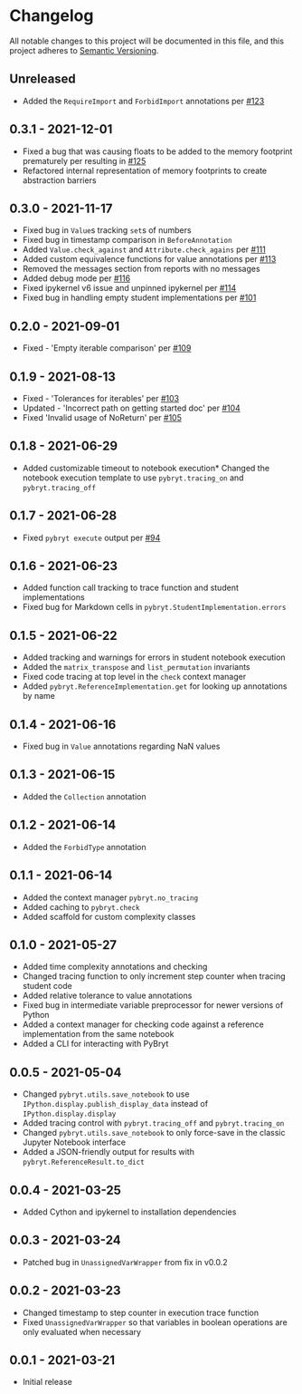 # Changelog

All notable changes to this project will be documented in this file, and this project adheres to 
[Semantic Versioning](https://semver.org/spec/v2.0.0.html).

## Unreleased

* Added the `RequireImport` and `ForbidImport` annotations per [#123](https://github.com/microsoft/pybryt/issues/123)

## 0.3.1 - 2021-12-01

* Fixed a bug that was causing floats to be added to the memory footprint prematurely per resulting in [#125](https://github.com/microsoft/pybryt/issues/125)
* Refactored internal representation of memory footprints to create abstraction barriers

## 0.3.0 - 2021-11-17

* Fixed bug in `Value`s tracking `set`s of numbers
* Fixed bug in timestamp comparison in `BeforeAnnotation`
* Added `Value.check_against` and `Attribute.check_agains` per [#111](https://github.com/microsoft/pybryt/issues/111)
* Added custom equivalence functions for value annotations per [#113](https://github.com/microsoft/pybryt/issues/113)
* Removed the messages section from reports with no messages
* Added debug mode per [#116](https://github.com/microsoft/pybryt/issues/116)
* Fixed ipykernel v6 issue and unpinned ipykernel per [#114](https://github.com/microsoft/pybryt/issues/114)
* Fixed bug in handling empty student implementations per [#101](https://github.com/microsoft/pybryt/issues/101)

## 0.2.0 - 2021-09-01

* Fixed - 'Empty iterable comparison' per [#109](https://github.com/microsoft/pybryt/pull/109)

## 0.1.9 - 2021-08-13

* Fixed - 'Tolerances for iterables' per [#103](https://github.com/microsoft/pybryt/pull/103)
* Updated - 'Incorrect path on getting started doc' per [#104](https://github.com/microsoft/pybryt/pull/104)
* Fixed 'Invalid usage of NoReturn' per [#105](https://github.com/microsoft/pybryt/pull/105)

## 0.1.8 - 2021-06-29

* Added customizable timeout to notebook execution* Changed the notebook execution template to use `pybryt.tracing_on` and `pybryt.tracing_off`

## 0.1.7 - 2021-06-28

* Fixed `pybryt execute` output per [#94](https://github.com/microsoft/pybryt/issues/94)

## 0.1.6 - 2021-06-23

* Added function call tracking to trace function and student implementations
* Fixed bug for Markdown cells in `pybryt.StudentImplementation.errors`

## 0.1.5 - 2021-06-22

* Added tracking and warnings for errors in student notebook execution
* Added the `matrix_transpose` and `list_permutation` invariants
* Fixed code tracing at top level in the `check` context manager
* Added `pybryt.ReferenceImplementation.get` for looking up annotations by name

## 0.1.4 -  2021-06-16

* Fixed bug in `Value` annotations regarding NaN values

## 0.1.3 - 2021-06-15

* Added the `Collection` annotation

## 0.1.2 - 2021-06-14

* Added the `ForbidType` annotation

## 0.1.1 - 2021-06-14

* Added the context manager `pybryt.no_tracing`
* Added caching to `pybryt.check`
* Added scaffold for custom complexity classes

## 0.1.0 - 2021-05-27

* Added time complexity annotations and checking
* Changed tracing function to only increment step counter when tracing student code
* Added relative tolerance to value annotations
* Fixed bug in intermediate variable preprocessor for newer versions of Python
* Added a context manager for checking code against a reference implementation from the same
  notebook
* Added a CLI for interacting with PyBryt

## 0.0.5 - 2021-05-04

* Changed `pybryt.utils.save_notebook` to use `IPython.display.publish_display_data` instead of 
  `IPython.display.display`
* Added tracing control with `pybryt.tracing_off` and `pybryt.tracing_on`
* Changed `pybryt.utils.save_notebook` to only force-save in the classic Jupyter Notebook interface
* Added a JSON-friendly output for results with `pybryt.ReferenceResult.to_dict`

## 0.0.4 - 2021-03-25

* Added Cython and ipykernel to installation dependencies

## 0.0.3 - 2021-03-24

* Patched bug in `UnassignedVarWrapper` from fix in v0.0.2

## 0.0.2 - 2021-03-23

* Changed timestamp to step counter in execution trace function
* Fixed `UnassignedVarWrapper` so that variables in boolean operations are only evaluated when
  necessary

## 0.0.1 - 2021-03-21

* Initial release
